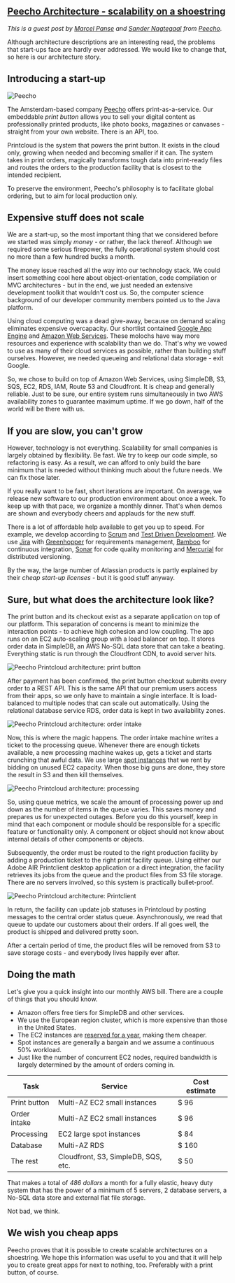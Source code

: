 ## [Peecho Architecture - scalability on a shoestring](/blog/2011/8/1/peecho-architecture-scalability-on-a-shoestring.html)

    

    

_This is a guest post by [Marcel Panse](http://www.linkedin.com/in/marcelpanse "Marcel Panse") and [Sander Nagtegaal](http://www.linkedin.com/in/centrical "Sander Nagtegaal") from [Peecho](http://www.peecho.com)._

Although architecture descriptions are an interesting read, the problems that start-ups face are hardly ever addressed. We would like to change that, so here is our architecture story.

## Introducing a start-up

![Peecho](http://www.peecho.com/storage/images/penguins/100/penguin.png)

The Amsterdam-based company [Peecho](http://www.peecho.com) offers print-as-a-service. Our embeddable _print button_ allows you to sell your digital content as professionally printed products, like photo books, magazines or canvases - straight from your own website. There is an API, too.

Printcloud is the system that powers the print button. It exists in the cloud only, growing when needed and becoming smaller if it can. The system takes in print orders, magically transforms tough data into print-ready files and routes the orders to the production facility that is closest to the intended recipient.

To preserve the environment, Peecho's philosophy is to facilitate global ordering, but to aim for local production only.

## Expensive stuff does not scale

We are a start-up, so the most important thing that we considered before we started was simply _money_ - or rather, the lack thereof. Although we required some serious firepower, the fully operational system should cost no more than a few hundred bucks a month.

The money issue reached all the way into our technology stack. We could insert something cool here about object-orientation, code compilation or MVC architectures - but in the end, we just needed an extensive development toolkit that wouldn't cost us. So, the computer science background of our developer community members pointed us to the Java platform.

Using cloud computing was a dead give-away, because on demand scaling eliminates expensive overcapacity. Our shortlist contained [Google App Engine](http://code.google.com/appengine/ "GAE") and [Amazon Web Services](http://aws.amazon.com "AWS"). These molochs have way more resources and experience with scalability than we do. That's why we vowed to use as many of their cloud services as possible, rather than building stuff ourselves. However, we needed queueing and relational data storage - exit Google.

So, we chose to build on top of Amazon Web Services, using SimpleDB, S3, SQS, EC2, RDS, IAM, Route 53 and Cloudfront. It is cheap and generally reliable. Just to be sure, our entire system runs simultaneously in two AWS availability zones to guarantee maximum uptime. If we go down, half of the world will be there with us.

## If you are slow, you can't grow

However, technology is not everything. Scalability for small companies is largely obtained by flexibility. Be fast. We try to keep our code simple, so refactoring is easy. As a result, we can afford to only build the bare minimum that is needed without thinking much about the future needs. We can fix those later.

If you really want to be fast, short iterations are important. On average, we release new software to our production environment about once a week. To keep up with that pace, we organize a monthly dinner. That's when demos are shown and everybody cheers and applauds for the new stuff.

There is a lot of affordable help available to get you up to speed. For example, we develop according to [Scrum](http://en.wikipedia.org/wiki/Scrum_(development) "Scrum") and [Test Driven Development](http://en.wikipedia.org/wiki/Test-driven_development "TDD"). We use [Jira](http://www.atlassian.com/software/jira/ "Jira") with [Greenhopper](http://www.atlassian.com/software/greenhopper/ "Greenhopper") for requirements management, [Bamboo](http://www.atlassian.com/software/bamboo/ "Bamboo") for continuous integration, [Sonar](http://www.sonarsource.org/ "Sonar") for code quality monitoring and [Mercurial](http://mercurial.selenic.com/ "Mercurial") for distributed versioning.

By the way, the large number of Atlassian products is partly explained by their _cheap start-up licenses_ - but it is good stuff anyway.

## Sure, but what does the architecture look like?

The print button and its checkout exist as a separate application on top of our platform. This separation of concerns is meant to minimize the interaction points - to achieve high cohesion and low coupling. The app runs on an EC2 auto-scaling group with a load balancer on top. It stores order data in SimpleDB, an AWS No-SQL data store that can take a beating. Everything static is run through the Cloudfront CDN, to avoid server hits.

![Peecho Printcloud architecture: print button](http://www.peecho.com/storage/images/architecture/1-architecture-3.png)

After payment has been confirmed, the print button checkout submits every order to a REST API. This is the same API that our premium users access from their apps, so we only have to maintain a single interface. It is load-balanced to multiple nodes that can scale out automatically. Using the relational database service RDS, order data is kept in two availability zones.

![Peecho Printcloud architecture: order intake](http://www.peecho.com/storage/images/architecture/2-architecture-3.png)

Now, this is where the magic happens. The order intake machine writes a ticket to the processing queue. Whenever there are enough tickets available, a new processing machine wakes up, gets a ticket and starts crunching that awful data. We use large [spot instances](http://aws.amazon.com/ec2/spot-instances/ "spot instances") that we rent by bidding on unused EC2 capacity. When those big guns are done, they store the result in S3 and then kill themselves.

![Peecho Printcloud architecture: processing](http://www.peecho.com/storage/images/architecture/3-architecture-3.png)

So, using queue metrics, we scale the amount of processing power up and down as the number of items in the queue varies. This saves money and prepares us for unexpected outages. Before you do this yourself, keep in mind that each component or module should be responsible for a specific feature or functionality only. A component or object should not know about internal details of other components or objects.

Subsequently, the order must be routed to the right production facility by adding a production ticket to the right print facility queue. Using either our Adobe AIR Printclient desktop application or a direct integration, the facility retrieves its jobs from the queue and the product files from S3 file storage. There are no servers involved, so this system is practically bullet-proof.

![Peecho Printcloud architecture: Printclient](http://www.peecho.com/storage/images/architecture/4-architecture-3.png)

In return, the facility can update job statuses in Printcloud by posting messages to the central order status queue. Asynchronously, we read that queue to update our customers about their orders. If all goes well, the product is shipped and delivered pretty soon.

After a certain period of time, the product files will be removed from S3 to save storage costs - and everybody lives happily ever after.

## Doing the math

Let's give you a quick insight into our monthly AWS bill. There are a couple of things that you should know.

*   Amazon offers free tiers for SimpleDB and other services.
*   We use the European region cluster, which is more expensive than those in the United States.
*   The EC2 instances are [reserved for a year](http://aws.amazon.com/ec2/reserved-instances/ "reserved EC2 instances"), making them cheaper.
*   Spot instances are generally a bargain and we assume a continuous 50% workload.
*   Just like the number of concurrent EC2 nodes, required bandwidth is largely determined by the amount of orders coming in.

<table>

<thead>

<tr>

<th>Task</th>

<th>Service</th>

<th>Cost estimate</th>

</tr>

</thead>

<tbody>

<tr>

<td>Print button</td>

<td>Multi-AZ EC2 small instances</td>

<td>$ 96</td>

</tr>

<tr>

<td>Order intake</td>

<td>Multi-AZ EC2 small instances</td>

<td>$ 96</td>

</tr>

<tr>

<td>Processing</td>

<td>EC2 large spot instances</td>

<td>$ 84</td>

</tr>

<tr>

<td>Database</td>

<td>Multi-AZ RDS</td>

<td>$ 160</td>

</tr>

<tr>

<td>The rest</td>

<td>Cloudfront, S3, SimpleDB, SQS, etc.</td>

<td>$ 50</td>

</tr>

</tbody>

</table>

That makes a total of _486 dollars_ a month for a fully elastic, heavy duty system that has the power of a minimum of 5 servers, 2 database servers, a No-SQL data store and external flat file storage.

Not bad, we think.

## We wish you cheap apps

Peecho proves that it is possible to create scalable architectures on a shoestring. We hope this information was useful to you and that it will help you to create great apps for next to nothing, too. Preferably with a print button, of course.

    